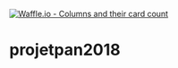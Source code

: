 [![Waffle.io - Columns and their card count](https://badge.waffle.io/bellune/projetpan2018.png?columns=all)](https://waffle.io/bellune/projetpan2018?utm_source=badge)
# projetpan2018